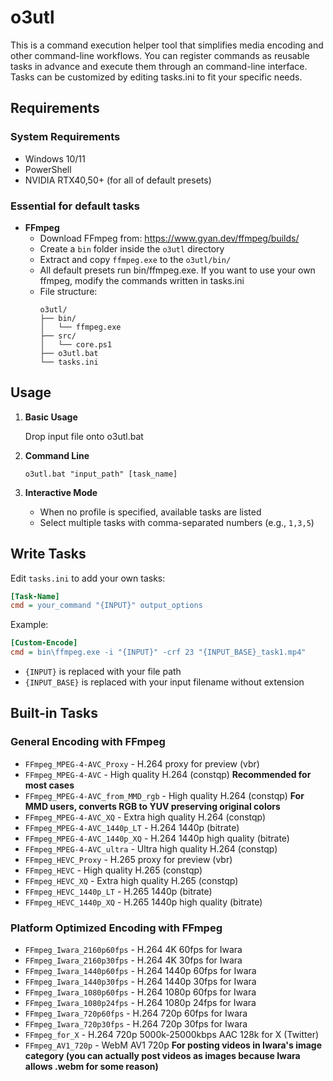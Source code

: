 # o3utl

This is a command execution helper tool that simplifies media encoding and other command-line workflows. You can register commands as reusable tasks in advance and execute them through an command-line interface. Tasks can be customized by editing tasks.ini to fit your specific needs.

## Requirements

### System Requirements
- Windows 10/11
- PowerShell
- NVIDIA RTX40,50+ (for all of default presets)

### Essential for default tasks
- **FFmpeg**
  - Download FFmpeg from: https://www.gyan.dev/ffmpeg/builds/
  - Create a `bin` folder inside the `o3utl` directory
  - Extract and copy `ffmpeg.exe` to the `o3utl/bin/`
  - All default presets run bin/ffmpeg.exe. If you want to use your own ffmpeg, modify the commands written in tasks.ini
  - File structure:
    ```
    o3utl/
    ├── bin/
    │   └── ffmpeg.exe
    ├── src/
    │   └── core.ps1
    ├── o3utl.bat
    └── tasks.ini
    ```

## Usage

1. **Basic Usage**
   
   Drop input file onto o3utl.bat

2. **Command Line**
   ```batch
   o3utl.bat "input_path" [task_name]
   ```

3. **Interactive Mode**
   - When no profile is specified, available tasks are listed
   - Select multiple tasks with comma-separated numbers (e.g., `1,3,5`)

## Write Tasks

Edit `tasks.ini` to add your own tasks:

```ini
[Task-Name]
cmd = your_command "{INPUT}" output_options
```

Example:
```ini
[Custom-Encode]
cmd = bin\ffmpeg.exe -i "{INPUT}" -crf 23 "{INPUT_BASE}_task1.mp4"
```

- `{INPUT}` is replaced with your file path
- `{INPUT_BASE}` is replaced with your input filename without extension

## Built-in Tasks

### General Encoding with FFmpeg
- `FFmpeg_MPEG-4-AVC_Proxy` - H.264 proxy for preview (vbr)
- `FFmpeg_MPEG-4-AVC` - High quality H.264 (constqp) **Recommended for most cases**
- `FFmpeg_MPEG-4-AVC_from_MMD_rgb` - High quality H.264 (constqp) **For MMD users, converts RGB to YUV preserving original colors**
- `FFmpeg_MPEG-4-AVC_XQ` - Extra high quality H.264 (constqp)
- `FFmpeg_MPEG-4-AVC_1440p_LT` - H.264 1440p (bitrate)
- `FFmpeg_MPEG-4-AVC_1440p_XQ` - H.264 1440p high quality (bitrate)
- `FFmpeg_MPEG-4-AVC_ultra` - Ultra high quality H.264 (constqp)
- `FFmpeg_HEVC_Proxy` - H.265 proxy for preview (vbr)
- `FFmpeg_HEVC` - High quality H.265 (constqp)
- `FFmpeg_HEVC_XQ` - Extra high quality H.265 (constqp)
- `FFmpeg_HEVC_1440p_LT` - H.265 1440p (bitrate)
- `FFmpeg_HEVC_1440p_XQ` - H.265 1440p high quality (bitrate)

### Platform Optimized Encoding with FFmpeg
- `FFmpeg_Iwara_2160p60fps` - H.264 4K 60fps for Iwara
- `FFmpeg_Iwara_2160p30fps` - H.264 4K 30fps for Iwara
- `FFmpeg_Iwara_1440p60fps` - H.264 1440p 60fps for Iwara
- `FFmpeg_Iwara_1440p30fps` - H.264 1440p 30fps for Iwara
- `FFmpeg_Iwara_1080p60fps` - H.264 1080p 60fps for Iwara
- `FFmpeg_Iwara_1080p24fps` - H.264 1080p 24fps for Iwara
- `FFmpeg_Iwara_720p60fps` - H.264 720p 60fps for Iwara
- `FFmpeg_Iwara_720p30fps` - H.264 720p 30fps for Iwara
- `FFmpeg_for_X` - H.264 720p 5000k-25000kbps AAC 128k for X (Twitter)
- `FFmpeg_AV1_720p` - WebM AV1 720p **For posting videos in Iwara's image category (you can actually post videos as images because Iwara allows .webm for some reason)**
